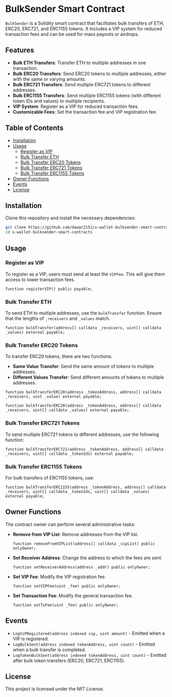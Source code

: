 # BulkSender Smart Contract

`BulkSender` is a Solidity smart contract that facilitates bulk transfers of ETH, ERC20, ERC721, and ERC1155 tokens. It includes a VIP system for reduced transaction fees and can be used for mass payouts or airdrops.

## Features
- **Bulk ETH Transfers**: Transfer ETH to multiple addresses in one transaction.
- **Bulk ERC20 Transfers**: Send ERC20 tokens to multiple addresses, either with the same or varying amounts.
- **Bulk ERC721 Transfers**: Send multiple ERC721 tokens to different addresses.
- **Bulk ERC1155 Transfers**: Send multiple ERC1155 tokens (with different token IDs and values) to multiple recipients.
- **VIP System**: Register as a VIP for reduced transaction fees.
- **Customizable Fees**: Set the transaction fee and VIP registration fee.

## Table of Contents
- [Installation](#installation)
- [Usage](#usage)
  - [Register as VIP](#register-as-vip)
  - [Bulk Transfer ETH](#bulk-transfer-eth)
  - [Bulk Transfer ERC20 Tokens](#bulk-transfer-erc20-tokens)
  - [Bulk Transfer ERC721 Tokens](#bulk-transfer-erc721-tokens)
  - [Bulk Transfer ERC1155 Tokens](#bulk-transfer-erc1155-tokens)
- [Owner Functions](#owner-functions)
- [Events](#events)
- [License](#license)

## Installation
Clone this repository and install the necessary dependencies:

```bash
git clone https://github.com/dawar2151/x-wallet-bulksender-smart-contracts
cd x-wallet-bulksender-smart-contracts
```


## Usage

### Register as VIP
To register as a VIP, users must send at least the `VIPFee`. This will give them access to lower transaction fees.

```solidity
function registerVIP() public payable;
```

### Bulk Transfer ETH
To send ETH to multiple addresses, use the `bulkTransfer` function. Ensure that the lengths of `_receivers` and `_values` match.

```solidity
function bulkTransfer(address[] calldata _receivers, uint[] calldata _values) external payable;
```

### Bulk Transfer ERC20 Tokens
To transfer ERC20 tokens, there are two functions:
- **Same Value Transfer**: Send the same amount of tokens to multiple addresses.
- **Different Values Transfer**: Send different amounts of tokens to multiple addresses.

```solidity
function bulkTransferERC20(address _tokenAddress, address[] calldata _receivers, uint _value) external payable;

function bulkTransferERC20(address _tokenAddress, address[] calldata _receivers, uint[] calldata _values) external payable;
```

### Bulk Transfer ERC721 Tokens
To send multiple ERC721 tokens to different addresses, use the following function:

```solidity
function bulkTransferERC721(address _tokenAddress, address[] calldata _receivers, uint[] calldata _tokenIds) external payable;
```

### Bulk Transfer ERC1155 Tokens
For bulk transfers of ERC1155 tokens, use:

```solidity
function bulkTransferERC1155(address _tokenAddress, address[] calldata _receivers, uint[] calldata _tokenIds, uint[] calldata _values) external payable;
```

## Owner Functions
The contract owner can perform several administrative tasks:
- **Remove from VIP List**: Remove addresses from the VIP list.
  ```solidity
  function removeFromVIPList(address[] calldata _vipList) public onlyOwner;
  ```
- **Set Receiver Address**: Change the address to which the fees are sent.
  ```solidity
  function setReceiverAddress(address _addr) public onlyOwner;
  ```
- **Set VIP Fee**: Modify the VIP registration fee.
  ```solidity
  function setVIPFee(uint _fee) public onlyOwner;
  ```
- **Set Transaction Fee**: Modify the general transaction fee.
  ```solidity
  function setTxFee(uint _fee) public onlyOwner;
  ```

## Events
- `LogViPRegistered(address indexed vip, uint amount)` - Emitted when a VIP is registered.
- `LogBulkSent(address indexed tokenAddress, uint count)` - Emitted when a bulk transfer is completed.
- `LogTokenBulkSent(address indexed tokenAddress, uint count)` - Emitted after bulk token transfers (ERC20, ERC721, ERC1155).

## License
This project is licensed under the MIT License.